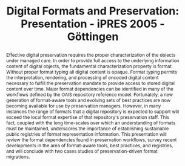 ---
abstract: 'Effective digital preservation requires the proper characterization of
  the objects under managed care. In order to provide full access to the underlying
  information content of digital objects, the fundamental characterization property
  is format. Without proper format typing all digital content is opaque. Format typing
  permits the interpretation, rendering, and processing of encoded digital content
  necessary to fulfill the preservation mandate to provide access to stored digital
  content over time. Major format dependencies can be identified in many of the workflows
  defined by the OAIS repository reference model. Fortunately, a new generation of
  format-aware tools and evolving sets of best practices are now becoming available
  for use by preservation managers. However, in many instances the range of formats
  that a digital repository is expected to support will exceed the local format expertise
  of that repository''s preservation staff. This fact, coupled with the long time-scales
  over which an understanding of formats must be maintained, underscores the importance
  of establishing sustainable public registries of format representation information.

  This presentation will review the format dependencies found in preservation workflows,
  survey recent developments in the area of format-aware tools, best practices, and
  registries, and will conclude with two cases studies of preservation-driven format
  migrations.'
creators:
- Abrams, Stephen L.
date: null
document_url: https://services.phaidra.univie.ac.at/api/object/o:295042/download
grand_parent: iPRES
institutions: []
keywords:
- göttingen
landing_page_url: https://phaidra.univie.ac.at/o:295042
language: eng
layout: publication
license: CC BY-SA 3.0 AT
notes_url: null
parent: iPRES 2005
presentation_url: null
publication_type: paper
size: 891666
source_name: iPRES
title: 'Digital Formats and Preservation: Presentation - iPRES 2005 - Göttingen'
year: 2005
---